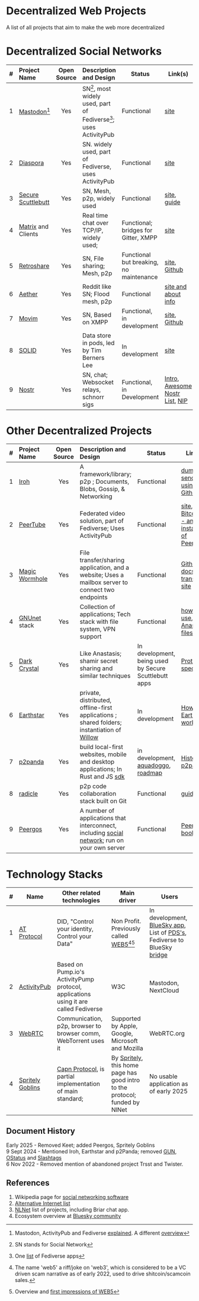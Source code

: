 # Decentralized Web Projects
A list of all projects that aim to make the web more decentralized

# Decentralized Social Networks 

| # |   Project Name                             |  Open Source |  Description and  Design                             | Status       |  Link(s)|
|-|:----------------                             |:------------:|:-----------------------------------------------------|--------------|--------|
|1| [Mastodon](https://joinmastodon.org/)[^1]    | Yes          | SN[^2], most widely used, part of Fediverse[^3]; uses ActivityPub| Functional|  [site](https://joinmastodon.org/) |
|2| [Diaspora](https://diasporafoundation.org)   | Yes          | SN. widely used, part of Fediverse, uses ActivityPub | Functional |  [site](https://diasporafoundation.org)|
|3| [Secure Scuttlebutt](https://scuttlebutt.nz) | Yes          | SN, Mesh, p2p, widely used                           |Functional    |[site](https://scuttlebutt.nz), [guide](https://ssbc.github.io/scuttlebutt-protocol-guide)|
|4| [Matrix](https://matrix.org/) and Clients    |Yes           | Real time chat over TCP/IP, widely used;             |Functional; bridges for Gitter, XMPP|[site](https://matrix.org/)|
|5| [Retroshare](https://retroshare.cc)          | Yes          | SN, File sharing; Mesh, p2p                          |Functional but breaking, no maintenance|[site](https://retroshare.cc), [Github](https://github.com/RetroShare/RetroShare)|
|6| [Aether](https://getaether.net)              | Yes          |Reddit like SN; Flood mesh, p2p                       |Functional    |[site and about info](https://getaether.net/about-contact/) |
|7| [Movim](https://github.com/movim/movim)      | Yes          |SN, Based on XMPP                                     |Functional, in development|[site](https://movim.eu/), [Github](https://github.com/movim/movim)|
|8| [SOLID](https://solidproject.org)            | Yes          |Data store in pods, led by Tim Berners Lee            |In development| [site](https://solidproject.org) |
|9|[Nostr](https://github.com/nostr-protocol/nostr)|Yes         |SN, chat; Websocket relays, schnorr sigs              |Functional, in Development|[Intro](https://github.com/nostr-protocol/nostr), [Awesome Nostr List](https://github.com/aljazceru/awesome-nostr), [NIP](https://github.com/nostr-protocol/nips)|


# Other Decentralized Projects
| # |   Project Name                             |  Open Source |  Description and Design                                                       | Status            |  Link(s)|
|-|:----------------                             |:------------:|:-------------------------------------------------                      |-------------------|--------|
|1|[Iroh](https://www.iroh.computer/)            |Yes           | A framework/library; p2p ;  Documents, Blobs, Gossip, & Networking|Functional | [dumppipe](https://www.dumbpipe.dev/), [sendme](https://github.com/n0-computer/sendme); [using](https://twitter.com/iroh_n0/status/1737854297122197741); [Iroh Github](https://github.com/n0-computer/iroh)|
|2|[PeerTube](https://joinpeertube.org)          |Yes           |Federated video solution, part of Fediverse; Uses ActivityPub                  | Functional| [site](https://joinpeertube.org/), [BitcoinTV - an instance of PeerTube](https://bitcointv.com)|
|3|[Magic Wormhole](https://github.com/magic-wormhole/magic-wormhole) |Yes          |File transfer/sharing application, and a website; Uses a mailbox server to connect two endpoints| Functional | [Github](https://github.com/magic-wormhole/magic-wormhole), [docs](https://magic-wormhole.readthedocs.io/en/latest/), [file transfer site](https://wormhole.app/)|
|4|[GNUnet](https://www.gnunet.org) stack        |Yes           |Collection of applications; Tech stack with file system, VPN support| Functional| [how to use](https://www.gnunet.org/en/use.html), [Anastasis](https://anastasis.lu/en/index.html), [filesharing](https://clehaxze.tw/gemlog/2022/08-10-gnunet-file-sharing-tutorial-and-an-alternative-to-ipfs.gmi)|
|5|[Dark Crystal](https://darkcrystal.pw/)       | Yes          | Like Anastasis;  shamir secret sharing and similar techniques                  | In development, being used by Secure Scuttlebutt apps| [Protocol spec](https://darkcrystal.pw/protocol-specification/)
|6|[Earthstar](https://earthstar-project.org/)   | Yes          | private, distributed, offline-first applications ; shared folders; instantiation of [Willow](https://willowprotocol.org/index.html#willow)| In development | [How Earthstar works](https://earthstar-project.org/docs/how-it-works) | 
|7|[p2panda](https://p2panda.org/)               | Yes          | build local-first websites, mobile and desktop applications; In Rust and JS [sdk](https://p2panda.org/sdks/)  | in development, [aquadoggo](https://github.com/p2panda/aquadoggo/), [roadmap](https://p2panda.org/about/roadmap) | [History of p2panda](https://p2panda.org/about/history) |
|8| [radicle](https://radicle.xyz/)              | Yes          | p2p code collaboration stack built on Git                                    | Functional | [guides](https://radicle.xyz/guides) |
|9| [Peergos](https://peergos.org/)              | Yes          | A number of applications that interconnect, including [social network](https://peergos.org/posts/decentralized-social-media); run on your own server| Functional | [Peergos book](https://book.peergos.org/) |


# Technology Stacks

|#| Name           | Other related technologies | Main driver |  Users      |
|-|----------------|----------------------------|-------------|-------------|
|1|[AT Protocol](https://atproto.com/)  |DID, "Control your identity, Control your Data" |Non Profit. Previously called [WEB5](https://developer.tbd.website/projects/web5/)[^4][^5]    |In development, [BlueSky app](https://bsky.app/), List of [PDS's](https://blue.mackuba.eu/directory/pdses), Fediverse to BlueSky [bridge](https://fed.brid.gy/)  | 
|2|[ActivityPub](https://en.wikipedia.org/wiki/ActivityPub)     |Based on Pump.io's ActivityPump protocol, applications using it are called Fediverse | W3C            | Mastodon, NextCloud |
|3|[WebRTC](https://webrtc.org)|Communication, p2p, browser to browser comm, WebTorrent uses it |Supported by Apple, Google, Microsoft and Mozilla| WebRTC.org |
|4|[Spritely Goblins](https://spritely.institute/goblins/)|[Capn Protocol](https://capnproto.org/), is partial implementation of main standard;  |By [Spritely](https://spritely.institute/), this home page has good intro to the protocol; funded by NlNet | No usable application as of early 2025 |


## Document History

 Early 2025  - Removed Keet; added Peergos, Spritely Goblins  
 9 Sept 2024 - Mentioned Iroh, Earthstar and p2Panda; removed [GUN](https://gun.eco/), [OStatus](https://en.wikipedia.org/wiki/OStatus) and [Slashtags](https://github.com/synonymdev/slashtags)  
 6 Nov 2022 - Removed mention of abandoned project Trsst and Twister.  

[^1]: Mastodon, ActivityPub and Fediverse [explained](https://savjee.be/videos/simply-explained/mastodon-and-fediverse-explained). A different [overview](https://nerdica.net/display/84f7f58b-11196d1d6724ab77-583f6578)
[^2]: SN stands for Social Network
[^3]: One [list](https://delightful.club/delightful-fediverse-apps) of Fediverse apps
[^4]: The name 'web5' a riff/joke on 'web3', which is considered to be a VC driven scam narrative as of early 2022, used to drive shitcoin/scamcoin sales.
[^5]: Overview and [first impressions of WEB5](https://educatedguesswork.org/posts/web5-first-impressions)


## References
1. Wikipedia page for [social networking software](https://en.wikipedia.org/wiki/Comparison_of_software_and_protocols_for_distributed_social_networking)
2. [Alternative Internet list](https://github.com/redecentralize/alternative-internet)
3. [NLNet](https://nlnet.nl/project/current.html) list of projects, including Briar chat app.
4. Ecosystem overview at [Bluesky community](https://gitlab.com/bluesky-community1/decentralized-ecosystem/-/blob/master/README.md)
